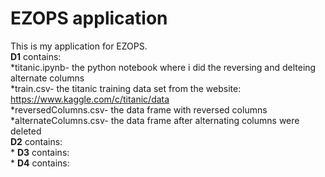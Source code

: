 # EZOPS application
This is my application for EZOPS.<br>
**D1** contains: <br> 
*titanic.ipynb- the python notebook where i did the reversing and delteing alternate columns<br>
*train.csv- the titanic training data set from the website: https://www.kaggle.com/c/titanic/data<br>
*reversedColumns.csv- the data frame with reversed columns<br>
*alternateColumns.csv- the data frame after alternating columns were deleted<br>
**D2** contains: <br> 
*
**D3** contains: <br> 
*
**D4** contains: <br> 
